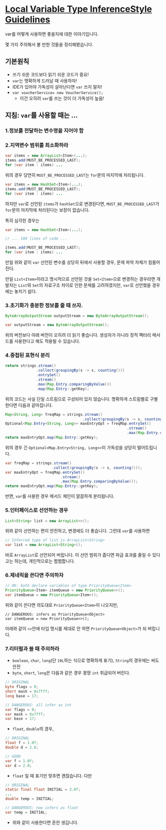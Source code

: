 # [Local Variable Type InferenceStyle Guidelines](http://openjdk.java.net/projects/amber/guides/lvti-style-guide)

var를 어떻게 사용하면 좋을지에 대한 이야기입니다.

몇 가지 주의해서 볼 만한 것들을 정리해봤습니다.



## 기본원칙

- 쓰기 쉬운 코드보다 읽기 쉬운 코드가 중요!
- `var`는 명확하게 드러날 때 사용하자!
- IDE가 있어야 가독성이 살아난다면 `var` 쓰지 말자!
- `var voucherService= new VoucherService();`
  - 이건 오히려 `var`를 쓰는 것이 더 가독성이 높음!



## 지침: `var`를 사용할 때는 ...

### 1.정보를 전달하는 변수명을 지어야 함

### 2.지역변수 범위를 최소화하라

```java
var items = new ArrayList<Item>(...);
items.add(MUST_BE_PROCESSED_LAST);
for (var item : items) ...
```

위의 경우 당연히 `MUST_BE_PROCESSED_LAST`는 `for`문의 마지막에 처리됩니다.

```java
var items = new HashSet<Item>(...);
items.add(MUST_BE_PROCESSED_LAST);
for (var item : items) ...
```

하지만 `var`로 선언된 `items`가 `hashSet`으로 변경된다면, `MUST_BE_PROCESSED_LAST`가 `for`문의 마지막에 처리된다는 보장이 없습니다.

특히 심각한 경우는 

```java
var items = new HashSet<Item>(...);

// ... 100 lines of code ...

items.add(MUST_BE_PROCESSED_LAST);
for (var item : items) ...
```

만일 위와 같이 `var` 선언된 변수를 상당히 뒤에서 사용할 경우, 문제 파악 자체가 힘들어진다.

만일 `List<Item>`이라고 명시적으로 선언된 것을 `Set<Item>`으로 변경하는 경우라면 개발자는 `List`와 `Set`의 자료구조 차이로 인한 문제를 고려하겠지만,
`var`로 선언했을 경우에는 놓치기 쉽다.



### 3.초기화가 충분한 정보를 줄 때 쓰자.

```java
ByteArrayOutputStream outputStream = new ByteArrayOutputStream();

var outputStream = new ByteArrayOutputStream();
```

위의 버전보다 아래 버전이 오히려 더 읽기 좋습니다. 생성자가 아니라 정적 팩터리 메서드를 사용한다고 해도 적용될 수 있습니다.



### 4.중첩된 표현식 분리

```java
return strings.stream()
              .collect(groupingBy(s -> s, counting()))
              .entrySet()
              .stream()
              .max(Map.Entry.comparingByValue())
              .map(Map.Entry::getKey);
```

위의 코드는 사실 단일 스트림으로 구성되어 있지 않습니다.
명확하게 스트림별로 구별한다면 다음과 같아집니다.

```java
Map<String, Long> freqMap = strings.stream()
                                   .collect(groupingBy(s -> s, counting()));
Optional<Map.Entry<String, Long>> maxEntryOpt = freqMap.entrySet()
                                                       .stream()
                                                       .max(Map.Entry.comparingByValue());
return maxEntryOpt.map(Map.Entry::getKey);
```

위의 경우 긴 `Optional<Map.Entry<String, Long>>`이 가독성을 상당히 떨어트립니다.

```java
var freqMap = strings.stream()
                     .collect(groupingBy(s -> s, counting()));
var maxEntryOpt = freqMap.entrySet()
                         .stream()
                         .max(Map.Entry.comparingByValue());
return maxEntryOpt.map(Map.Entry::getKey);
```

반면, `var`를 사용한 경우 메서드 체인이 깔끔하게 분리됩니다.



### 5.인터페이스로 선언하는 경우

```java
List<String> list = new ArrayList<>();
```

위와 같이 선언하는 편이 안전하고, 변경에도 더 좋습니다. 그런데 `var`를 사용하면

```java
// Inferred type of list is ArrayList<String>
var list = new ArrayList<String>();
```

바로 `ArrayList`로 선언되어 버립니다. 이 선언 범위가 좁다면 파급 효과를 줄일 수 있다고는 하는데, 개인적으로는 찜찜합니다.



### 6.제네릭을 쓴다면 주의하자

```java
// OK: both declare variables of type PriorityQueue<Item>
PriorityQueue<Item> itemQueue = new PriorityQueue<>();
var itemQueue = new PriorityQueue<Item>();
```

위와 같이 쓴다면 의도대로 `PriorityQueue<Item>`이 나오지만,

```
// DANGEROUS: infers as PriorityQueue<Object>
var itemQueue = new PriorityQueue<>();
```

아래와 같이 `<>`안에 타입 명시를 제대로 안 하면 `PriorityQueue<Object>`가 되 버립니다.



### 7.리터럴과 쓸 때 주의하라

- `boolean`, `char`, `long`(단 `10L`하는 식으로 명확하게 표기), `String`의 경우에는 써도 안전
- `byte`, `short`, `long`은 다음과 같은 경우 몽땅 `int` 취급되어 버린다.

```java
// ORIGINAL
byte flags = 0;
short mask = 0x7fff;
long base = 17;

// DANGEROUS: all infer as int
var flags = 0;
var mask = 0x7fff;
var base = 17;
```

- `float`, `double`의 경우, 

```java
// ORIGINAL
float f = 1.0f;
double d = 2.0;

// GOOD
var f = 1.0f;
var d = 2.0;
```

- `float` 일 때 표기만 맞추면 괜찮습니다. 다만

```java
// ORIGINAL
static final float INITIAL = 3.0f;
...
double temp = INITIAL;

// DANGEROUS: now infers as float
var temp = INITIAL;
```

- 위와 같이 사용한다면 혼란 생깁니다.